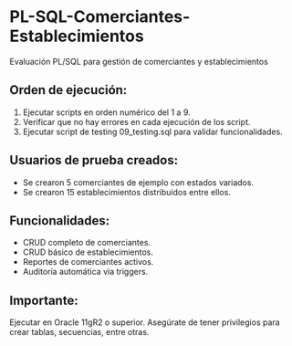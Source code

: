 # PL-SQL-Comerciantes-Establecimientos
Evaluación PL/SQL para gestión de comerciantes y establecimientos

## Orden de ejecución:
1. Ejecutar scripts en orden numérico del 1 a 9.
2. Verificar que no hay errores en cada ejecución de los script.
3. Ejecutar script de testing 09_testing.sql para validar funcionalidades.

## Usuarios de prueba creados:
- Se crearon 5 comerciantes de ejemplo con estados variados.
- Se crearon 15 establecimientos distribuidos entre ellos.

## Funcionalidades:
- CRUD completo de comerciantes.
- CRUD básico de establecimientos.
- Reportes de comerciantes activos.
- Auditoría automática vía triggers.

## Importante:
Ejecutar en Oracle 11gR2 o superior. Asegúrate de tener privilegios para crear tablas, secuencias, entre otras.

